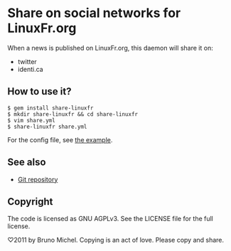 Share on social networks for LinuxFr.org
========================================

When a news is published on LinuxFr.org, this daemon will share it on:

- twitter
- identi.ca


How to use it?
--------------

    $ gem install share-linuxfr
    $ mkdir share-linuxfr && cd share-linuxfr
    $ vim share.yml
    $ share-linuxfr share.yml

For the config file, see
[the example](https://github.com/nono/share-LinuxFr.org/blob/master/config/share.yml.example).


See also
--------

* [Git repository](http://github.com/nono/share-LinuxFr.org)


Copyright
---------

The code is licensed as GNU AGPLv3. See the LICENSE file for the full license.

♡2011 by Bruno Michel. Copying is an act of love. Please copy and share.
